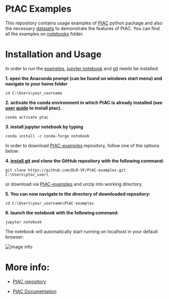 # PtAC Examples

This repository contains usage examples of [PtAC](https://github.com/DLR-VF/PtAC) python package 
and also the necessary [datasets](https://github.com/DLR-VF/PtAC-examples/tree/master/data) 
to demonstrate the features of PtAC. 
You can find all the examples on [notebooks](https://github.com/DLR-VF/PtAC-examples/tree/master/notebooks) folder.

# Installation and Usage

In order to run the [examples](https://github.com/DLR-VF/PtAC-examples/tree/master/notebooks), 
[jupyter notebook](https://jupyter-notebook.readthedocs.io/en/stable/index.html) and [git](https://git-scm.com/book/en/v2/Getting-Started-Installing-Git) 
needs be installed:

**1. open the Anaconda prompt (can be found on windows start menu) and navigate to your home folder**

```
cd C:\Users\your_username
```

**2. activate the conda environment in which PtAC is already installed 
(see [user guide](https://github.com/DLR-VF/PtAC/blob/master/docs/source/user-guide.rst) to install ptac).**

```
conda activate ptac
```

**3. install jupyter notebook by typing**

```
conda install -c conda-forge notebook
```

In order to download [PtAC-examples](https://github.com/DLR-VF/PtAC-examples) repository, 
follow one of the options below:

**4. [install git](https://git-scm.com/book/en/v2/Getting-Started-Installing-Git) 
and clone the GitHub repository with the following command:**

```
git clone https://github.com/DLR-VF/PtAC-examples.git C:\Users\ptac_user\
```

or download via [PtAC-examples](https://github.com/DLR-VF/PtAC-examples/archive/refs/heads/master.zip) and unzip 
into working directory.

**5. You can now navigate to the directory of downloaded repository:**

```
cd C:\Users\your_username\PtAC-examples
```

**6. launch the notebook with the following command:**

```
jupyter notebook
```
The notebook will automatically start running on localhost in your defautl browser:

![image info](C:\Users\yosm_se\jupyter_notebook.png)


# More info:

* [PtAC repository](https://github.com/DLR-VF/PtAC)

* [PtAC Documentation](https://github.com/DLR-VF/PtAC/blob/master/docs/source/user-guide.rst)
